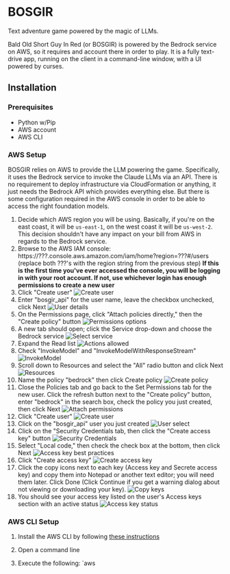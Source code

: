 # BOSGIR
Text adventure game powered by the magic of LLMs.

Bald Old Short Guy In Red (or BOSGIR) is powered by the Bedrock service on AWS, so it requires and account there in order to play. It is a fully text-drive app, running on the client in a command-line window, with a UI powered by curses.

## Installation

### Prerequisites
* Python w/Pip
* AWS account
* AWS CLI

### AWS Setup
BOSGIR relies on AWS to provide the LLM powering the game. Specifically, it uses the Bedrock service to invoke the Claude LLMs via an API. There is no requirement to deploy infrastructure via CloudFormation or anything, it just needs the Bedrock API which provides everything else. But there is some configuration required in the AWS console in order to be able to access the right foundation models.

1. Decide which AWS region you will be using. Basically, if you're on the east coast, it will be `us-east-1`, on the west coast it will be `us-west-2`. This decision shouldn't have any impact on your bill from AWS in regards to the Bedrock service.
1. Browse to the AWS IAM console: https://???.console.aws.amazon.com/iam/home?region=???#/users (replace both ???'s with the region string from the previous step)
**If this is the first time you've ever accessed the console, you will be logging in with your root account. If not, use whichever login has enough permissions to create a new user**
1. Click "Create user" ![Create user](imgs/install01.png)
1. Enter "bosgir_api" for the user name, leave the checkbox unchecked, click Next ![User details](imgs/install02.png)
1. On the Permissions page, click "Attach policies directly," then the "Create policy" button ![Permissions options](imgs/install03.png)
1. A new tab should open; click the Service drop-down and choose the Bedrock service ![Select service](imgs/install04.png)
1. Expand the Read list ![Actions allowed](imgs/install05.png)
1. Check "InvokeModel" and "InvokeModelWithResponseStream" ![InvokeModel](imgs/install06.png)
1. Scroll down to Resources and select the "All" radio button and click Next ![Resources](imgs/install07.png)
1. Name the policy "bedrock" then click Create policy ![Create policy](imgs/install08.png)
1. Close the Policies tab and go back to the Set Permissions tab for the new user. Click the refresh button next to the "Create policy" button, enter "bedrock" in the search box, check the policy you just created, then click Next ![Attach permissions](imgs/install09.png)
1. Click "Create user" ![Create user](imgs/install0.png)
1. Click on the "bosgir_api" user you just created ![User select](imgs/install11.png)
1. Click on the "Security Credentials tab, then click the "Create access key" button ![Security Credentials](imgs/install12.png)
1. Select "Local code," then check the check box at the bottom, then click Next ![Access key best practices](imgs/install13.png)
1. Click "Create access key" ![Create access key](imgs/install14.png)
1. Click the copy icons next to each key (Access key and Secrete access key) and copy them into Notepad or another text editor; you will need them later. Click Done (Click Continue if you get a warning dialog about not viewing or downloading your key). ![Copy keys](imgs/install15.png)
1. You should see your access key listed on the user's Access keys section with an active status ![Access key status](imgs/install16.png)

### AWS CLI Setup
1. Install the AWS CLI by following [these instructions](https://docs.aws.amazon.com/cli/latest/userguide/getting-started-install.html)

1. Open a command line

1. Execute the following: `aws 
